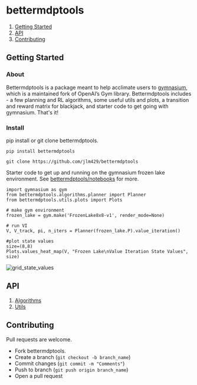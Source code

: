 # bettermdptools

1. [Getting Started](#getting-started)
2. [API](#api)
3. [Contributing](#contributing)

## Getting Started

### About
Bettermdptools is a package meant to help acclimate users to [gymnasium](https://gymnasium.farama.org/), which is a maintained fork of OpenAI’s Gym library.  Bettermdptools includes - a few planning and RL algorithms, 
some useful utils and plots, a transition and reward matrix for blackjack, and starter code to get going with gymnasium.  That's it!

### Install 

pip install or git clone bettermdptools.   

```
pip install bettermdptools
```

```
git clone https://github.com/jlm429/bettermdptools
```

Starter code to get up and running on the gymnasium frozen lake environment. See [bettermdptools/notebooks](notebooks/) for more.  

```
import gymnasium as gym
from bettermdptools.algorithms.planner import Planner
from bettermdptools.utils.plots import Plots

# make gym environment 
frozen_lake = gym.make('FrozenLake8x8-v1', render_mode=None)

# run VI
V, V_track, pi, n_iters = Planner(frozen_lake.P).value_iteration()

#plot state values
size=(8,8)
Plots.values_heat_map(V, "Frozen Lake\nValue Iteration State Values", size)
```

![grid_state_values](https://user-images.githubusercontent.com/10093986/211906047-bc13956b-b8e6-411d-ae68-7a3eb5f2ad32.PNG)


## API

1. [Algorithms](bettermdptools/algorithms/readme.md)
2. [Utils](bettermdptools/utils/readme.md)

## Contributing

Pull requests are welcome.  

* Fork bettermdptools.
* Create a branch (`git checkout -b branch_name`)
* Commit changes (`git commit -m "Comments"`)
* Push to branch (`git push origin branch_name`)
* Open a pull request

